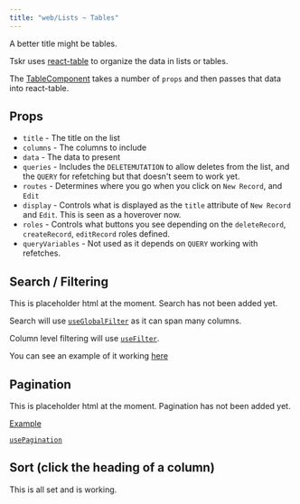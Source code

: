 ```yaml
---
title: "web/Lists ~ Tables"
---
```

A better title might be tables.  

Tskr uses [react-table](https://react-table.tanstack.com/docs) to organize the data in lists or tables.

The [TableComponent](https://github.com/tskrio/tskr/blob/main/web/src/components/TableComponent/TableComponent.js) takes a number of `props` and then passes that data into react-table.

## Props

- `title` - The title on the list
- `columns` - The columns to include
- `data` - The data to present
- `queries` - Includes the `DELETEMUTATION` to allow deletes from the list, and the `QUERY` for refetching but that doesn't seem to work yet.
- `routes` - Determines where you go when you click on `New Record`, and `Edit`
- `display` - Controls what is displayed as the `title` attribute of `New Record` and `Edit`.  This is seen as a hoverover now.
- `roles` - Controls what buttons you see depending on the `deleteRecord`, `createRecord`, `editRecord` roles defined.
- `queryVariables` - Not used as it depends on `QUERY` working with refetches.

## Search / Filtering

This is placeholder html at the moment.  Search has not been added yet.

Search will use [`useGlobalFilter`](https://react-table.tanstack.com/docs/api/useGlobalFilter) as it can span many columns.

Column level filtering will use [`useFilter`](https://react-table.tanstack.com/docs/api/useFilters).

You can see an example of it working [here](https://codesandbox.io/s/github/tannerlinsley/react-table/tree/master/examples/filtering)

## Pagination

This is placeholder html at the moment.  Pagination has not been added yet.

[Example](https://codesandbox.io/s/github/tannerlinsley/react-table/tree/master/examples/pagination)

[`usePagination`](https://react-table.tanstack.com/docs/api/usePagination)

## Sort (click the heading of a column)

This is all set and is working.
